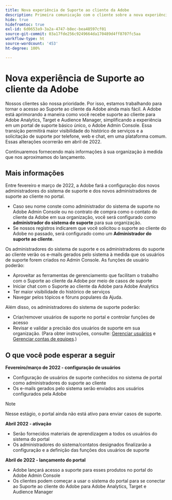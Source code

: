 ```yaml
---
title: Nova experiência de Suporte ao cliente da Adobe
description: Primeira comunicação com o cliente sobre a nova experiência de suporte
hide: true
hidefromtoc: true
exl-id: 6d0653a9-3a2a-4747-b8ec-bea48597cf01
source-git-commit: 03a17fde256c9249664da170489d4ff8707fc5aa
workflow-type: ht
source-wordcount: '453'
ht-degree: 100%

---
```


# Nova experiência de Suporte ao cliente da Adobe

Nossos clientes são nossa prioridade. Por isso, estamos trabalhando para tornar o acesso ao Suporte ao cliente da Adobe ainda mais fácil. A Adobe está aprimorando a maneira como você recebe suporte ao cliente para Adobe Analytics, Target e Audience Manager, simplificando a experiência em um portal de suporte básico único, o Adobe Admin Console. Essa transição permitirá maior visibilidade do histórico de serviços e a solicitação de suporte por telefone, web e chat, em uma plataforma comum. Essas alterações ocorrerão em abril de 2022.

Continuaremos fornecendo mais informações à sua organização à medida que nos aproximamos do lançamento.

## Mais informações

Entre fevereiro e março de 2022, a Adobe fará a configuração dos novos administradores do sistema de suporte e dos novos administradores de suporte ao cliente no portal.

* Caso seu nome conste como administrador do sistema de suporte no Adobe Admin Console ou no contrato de compra como o contato do cliente da Adobe em sua organização, você será configurado como **administrador do sistema de suporte** para sua organização.
* Se nossos registros indicarem que você solicitou o suporte ao cliente do Adobe no passado, será configurado como um **Administrador do suporte ao cliente**.

Os administradores do sistema de suporte e os administradores do suporte ao cliente verão os e-mails gerados pelo sistema à medida que os usuários de suporte forem criados no Admin Console. As funções de usuário poderão:

* Aproveitar as ferramentas de gerenciamento que facilitam o trabalho com o Suporte ao cliente da Adobe por meio de casos de suporte
* Iniciar chat com o Suporte ao cliente da Adobe para Adobe Analytics
* Ter maior visibilidade do histórico de serviços
* Navegar pelos tópicos e fóruns populares da Ajuda.

Além disso, os administradores do sistema de suporte poderão:

* Criar/remover usuários de suporte no portal e controlar funções de acesso
* Revisar e validar a precisão dos usuários de suporte em sua organização. (Para obter instruções, consulte: [Gerenciar usuários](https://helpx.adobe.com/br/enterprise/using/users.html) e [Gerenciar contas de equipes](https://helpx.adobe.com/br/enterprise/using/accounts.html).)

## O que você pode esperar a seguir

**Fevereiro/março de 2022 - configuração de usuários**

* Configuração de usuários de suporte conhecidos no sistema de portal como administradores do suporte ao cliente
* Os e-mails gerados pelo sistema serão enviados aos usuários configurados pela Adobe

>[!NOTE]
>
>Nesse estágio, o portal ainda não está ativo para enviar casos de suporte.

**Abril 2022 - ativação**

* Serão fornecidos materiais de aprendizagem a todos os usuários do sistema do portal
* Os administradores do sistema/contatos designados finalizarão a configuração e a definição das funções dos usuários de suporte

**Abril de 2022 - lançamento do portal**

* Adobe lançará acesso a suporte para esses produtos no portal do Adobe Admin Console
* Os clientes podem começar a usar o sistema do portal para se conectar ao Suporte ao cliente do Adobe para Adobe Analytics, Target e Audience Manager
